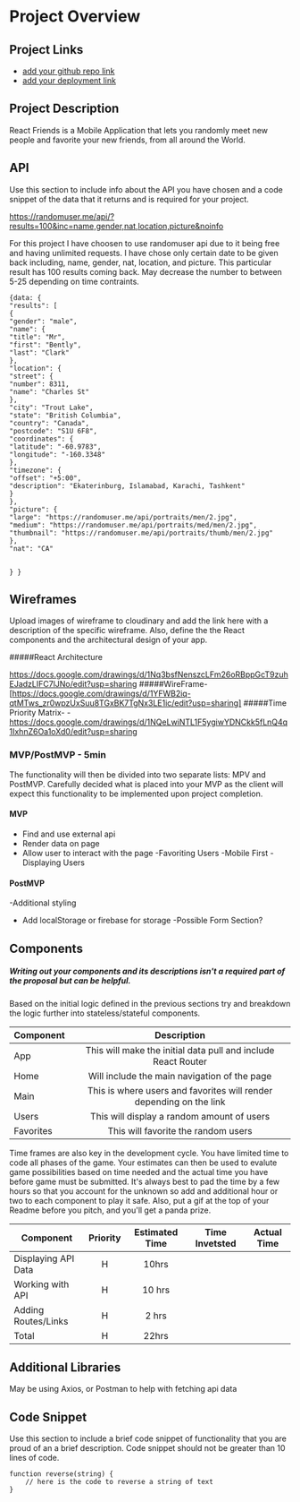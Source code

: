 # Project Overview

## Project Links

- [add your github repo link]()
- [add your deployment link]()

## Project Description

React Friends is a Mobile Application that lets you randomly meet new people and favorite your new friends, from all around the World.

## API

Use this section to include info about the API you have chosen and a code snippet of the data that it returns and is required for your project. 

https://randomuser.me/api/?results=100&inc=name,gender,nat,location,picture&noinfo

For this project I have choosen to use randomuser api due to it being free and having unlimited requests. I have chose only certain date to be given back including, name, gender, nat, location, and picture. This particular result has 100 results coming back. May decrease the number to between 5-25 depending on time contraints.

```
{data: {
"results": [
{
"gender": "male",
"name": {
"title": "Mr",
"first": "Bently",
"last": "Clark"
},
"location": {
"street": {
"number": 8311,
"name": "Charles St"
},
"city": "Trout Lake",
"state": "British Columbia",
"country": "Canada",
"postcode": "S1U 6F8",
"coordinates": {
"latitude": "-60.9783",
"longitude": "-160.3348"
},
"timezone": {
"offset": "+5:00",
"description": "Ekaterinburg, Islamabad, Karachi, Tashkent"
}
},
"picture": {
"large": "https://randomuser.me/api/portraits/men/2.jpg",
"medium": "https://randomuser.me/api/portraits/med/men/2.jpg",
"thumbnail": "https://randomuser.me/api/portraits/thumb/men/2.jpg"
},
"nat": "CA"


} }
```


## Wireframes

Upload images of wireframe to cloudinary and add the link here with a description of the specific wireframe. Also, define the the React components and the architectural design of your app.

#####React Architecture

https://docs.google.com/drawings/d/1Nq3bsfNenszcLFm26oRBppGcT9zuhEJadzLIFC7lJNo/edit?usp=sharing
#####WireFrame-
[https://docs.google.com/drawings/d/1YFWB2iq-qtMTws_zr0wpzUxSuu8TGxBK7TgNx3LE1ic/edit?usp=sharing] 
#####Time Priority Matrix- 
-https://docs.google.com/drawings/d/1NQeLwiNTL1F5ygiwYDNCkk5fLnQ4q1IxhnZ6Oa1oXd0/edit?usp=sharing


### MVP/PostMVP - 5min

The functionality will then be divided into two separate lists: MPV and PostMVP.  Carefully decided what is placed into your MVP as the client will expect this functionality to be implemented upon project completion.  

#### MVP 
- Find and use external api 
- Render data on page 
- Allow user to interact with the page
-Favoriting Users
-Mobile First
-Displaying Users

#### PostMVP 

-Additional styling
- Add localStorage or firebase for storage
-Possible Form Section?

## Components
##### Writing out your components and its descriptions isn't a required part of the proposal but can be helpful.

Based on the initial logic defined in the previous sections try and breakdown the logic further into stateless/stateful components. 

| Component | Description | 
| --- | :---: |  
| App | This will make the initial data pull and include React Router| 
| Home | Will include the main navigation of the page | 
| Main | This is where users and favorites will render depending on the link | 
| Users| This will display a random amount of users|
| Favorites| This will favorite the random users|


Time frames are also key in the development cycle.  You have limited time to code all phases of the game.  Your estimates can then be used to evalute game possibilities based on time needed and the actual time you have before game must be submitted. It's always best to pad the time by a few hours so that you account for the unknown so add and additional hour or two to each component to play it safe. Also, put a gif at the top of your Readme before you pitch, and you'll get a panda prize.

| Component | Priority | Estimated Time | Time Invetsted | Actual Time |
| --- | :---: |  :---: | :---: | :---: |
| Displaying API Data | H | 10hrs|  |  |
| Working with API | H | 10 hrs|  |  |
| Adding Routes/Links | H | 2 hrs |  |	|
| Total | H | 22hrs|  | |

## Additional Libraries
May be using Axios, or Postman to help with fetching api data

## Code Snippet

Use this section to include a brief code snippet of functionality that you are proud of an a brief description.  Code snippet should not be greater than 10 lines of code. 

```
function reverse(string) {
	// here is the code to reverse a string of text
}
```

